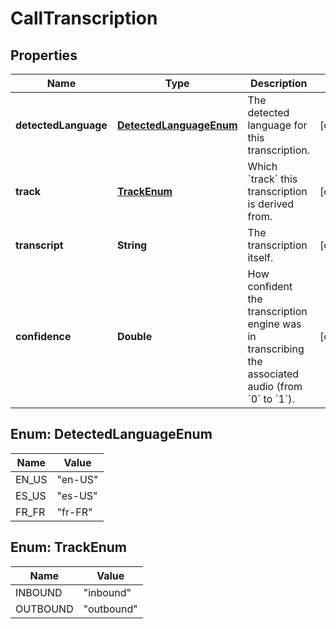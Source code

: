 

# CallTranscription


## Properties

| Name | Type | Description | Notes |
|------------ | ------------- | ------------- | -------------|
|**detectedLanguage** | [**DetectedLanguageEnum**](#DetectedLanguageEnum) | The detected language for this transcription. |  [optional] |
|**track** | [**TrackEnum**](#TrackEnum) | Which &#x60;track&#x60; this transcription is derived from. |  [optional] |
|**transcript** | **String** | The transcription itself. |  [optional] |
|**confidence** | **Double** | How confident the transcription engine was in transcribing the associated audio (from &#x60;0&#x60; to &#x60;1&#x60;). |  [optional] |



## Enum: DetectedLanguageEnum

| Name | Value |
|---- | -----|
| EN_US | &quot;en-US&quot; |
| ES_US | &quot;es-US&quot; |
| FR_FR | &quot;fr-FR&quot; |



## Enum: TrackEnum

| Name | Value |
|---- | -----|
| INBOUND | &quot;inbound&quot; |
| OUTBOUND | &quot;outbound&quot; |



